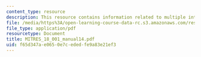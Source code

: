```yaml
---
content_type: resource
description: This resource contains information related to multiple integrals.
file: /media/https%3A/open-learning-course-data-rc.s3.amazonaws.com/res-18-001-calculus-online-textbook-spring-2005/f65d347ae0650e7cededfe9a83e21ef3_MITRES_18_001_manual14.pdf
file_type: application/pdf
resourcetype: Document
title: MITRES_18_001_manual14.pdf
uid: f65d347a-e065-0e7c-eded-fe9a83e21ef3
---
```

